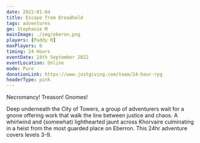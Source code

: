 ```yaml
---
date: 2022-01-04
title: Escape from Dreadhold
tags: adventures
gm: Stephanie M
mainImage: ./img/eberon.png
players: [Paddy R]
maxPlayers: 6
timing: 24 Hours
eventDate: 24th September 2022
eventLocation: Online
mode: Pure
donationLink: https://www.justgiving.com/team/24-hour-rpg
headerType: pink
---
```


Necromancy! Treason! Gnomes!

Deep underneath the City of Towers, a group of adventurers wait for a gnone offering work that walk the line between justice and chaos. A whirlwind and (somewhat) lighthearted jaunt across Khorvaire culminating in a heist from the most guarded place on Eberron. This 24hr adventure covers levels 3-9.
